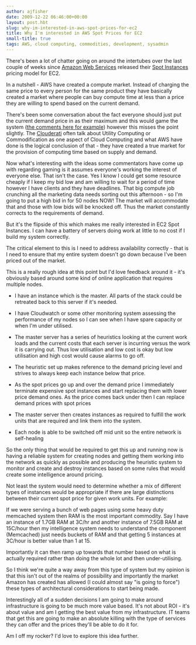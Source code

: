 ```yaml
---
author: ajfisher
date: 2009-12-22 06:46:00+00:00
layout: post.hbt
slug: why-im-interested-in-aws-spot-prices-for-ec2
title: Why I'm interested in AWS Spot Prices for EC2
small-title: true
tags: AWS, cloud computing, commodities, development, sysadmin
---
```


There's been a lot of chatter going on around the intertubes over the last couple of weeks since [Amazon Web Services](http://aws.amazon.com) released their [Spot Instances](http://aws.amazon.com/ec2/spot-instances/) pricing model for EC2.

In a nutshell - AWS have created a compute market. Instead of charging the same price to every person for the same product they have basically created a market where people can buy compute time at less than a price they are willing to spend based on the current demand.

There's been some conversation about the fact everyone should just put the current demand price in as their maximum and this would game the system ([the comments here for example](http://gevaperry.typepad.com/main/2009/12/amazon-ec2-spot-instances.html)) however this misses the point slightly. The [Clouderati](http://twitter.com/#/list/ajfisher/clouderati) often talk about Utility Computing or Commodification as one aspect of Cloud Computing and what AWS have done is the logical conclusion of that - they have created a true market for the provision of computing time based on supply and demand.

Now what's interesting with the ideas some commentators have come up with regarding gaming is it assumes everyone's working the interest of everyone else. That isn't the case. Yes I know I could get some resource cheaply if I keep my bid low and am willing to wait for a period of time however I have clients and they have deadlines. That big compute job crunching all the marketing data needs sorting out this afternoon - so I'm going to put a high bid in for 50 nodes NOW! The market will accommodate that and those with low bids will be knocked off. Thus the market constantly corrects to the requirements of demand.

But it's the flipside of this which makes me really interested in EC2 Spot Instances. I can have a battery of servers doing work at little to no cost if I build my system correctly.

The critical element to this is I need to address availability correctly - that is I need to ensure that my entire system doesn't go down because I've been priced out of the market.

This is a really rough idea at this point but I'd love feedback around it - it's obviously based around some kind of online application that requires multiple nodes.



	
  * I have an instance which is the master. All parts of the stack could be retreated back to this server if it's needed.

	
  * I have Cloudwatch or some other monitoring system assessing the performance of my nodes so I can see when I have spare capacity or when I'm under utilised.

	
  * The master server has a series of heuristics looking at the current work loads and the current costs that each server is incurring versus the work it is carrying out. Thus low utilisation and low cost is okay but low utilisation and high cost would cause alarms to go off.

	
  * The heuristic set up makes reference to the demand pricing level and strives to always keep each instance below that price.

	
  * As the spot prices go up and over the demand price I immediately terminate expensive spot instances and start replacing them with lower price demand ones. As the price comes back under then I can replace demand prices with spot prices

	
  * The master server then creates instances as required to fulfill the work units that are required and link them into the system.

	
  * Each node is able to be switched off mid unit so the entire network is self-healing


So the only thing that would be required to get this up and running now is having a reliable system for creating nodes and getting them working into the network as quickly as possible and producing the heuristic system to monitor and create and destroy instances based on some rules that would create some intelligence around pricing.

Not least the system would need to determine whether a mix of different types of instances would be appropriate if there are large distinctions between their current spot price for given work units. For example:

If we were serving a bunch of web pages using some heavy duty memcached system then RAM is the most important commodity. Say I have an instance of 1.7GB RAM at 3C/hr and another instance of 7.5GB RAM at 15C/hour then my intelligence system needs to understand the component (Memcached) just needs buckets of RAM and that getting 5 instances at 3C/hour is better value than 1 at 15.

Importantly it can then ramp up towards that number based on what is actually required rather than doing the whole lot and then under-utilising.

So I think we're quite a way away from this type of system but my opinion is that this isn't out of the realms of possibility and importantly the market Amazon has created has allowed (I could almost say "is going to force") these types of architectural considerations to start being made.

Interestingly all of a sudden decisions I am going to make around infrastructure is going to be much more value based. It's not about ROI - it's about value and am I getting the best value from my infrastructure. IT teams that get this are going to make an absolute killing with the type of services they can offer and the prices they'll be able to do it for.

Am I off my rocker? I'd love to explore this idea further.
